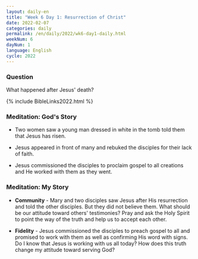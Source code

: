 ```yaml
---
layout: daily-en
title: "Week 6 Day 1: Resurrection of Christ"
date: 2022-02-07
categories: daily
permalink: /en/daily/2022/wk6-day1-daily.html
weekNum: 6
dayNum: 1
language: English
cycle: 2022
---
```

### Question     
What happened after Jesus' death?

{% include BibleLinks2022.html %} 

### Meditation: God's Story   
+ Two women saw a young man dressed in white in the tomb told them that Jesus has risen. 

+ Jesus appeared in front of many and rebuked the disciples for their lack of faith. 

+ Jesus commissioned the disciples to proclaim gospel to all creations and He worked with them as they went. 

### Meditation: My Story   
+ **Community** - Mary and two disciples saw Jesus after His resurrection and told the other disciples. But they did not believe them. What should be our attitude toward others' testimonies? Pray and ask the Holy Spirit to point the way of the truth and help us to accept each other. 

+ **Fidelity** - Jesus commissioned the disciples to preach gospel to all and promised to work with them as well as confirming His word with signs. Do I know that Jesus is working with us all today? How does this truth change my attitude toward serving God? 
